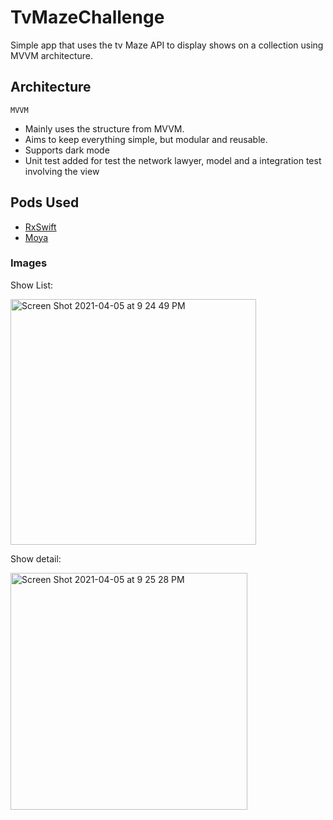 # TvMazeChallenge

Simple app that uses the tv Maze API to display shows on a collection using MVVM architecture.

## Architecture

``MVVM``

- Mainly uses the structure from MVVM.
- Aims to keep everything simple, but modular and reusable.
- Supports dark mode
- Unit test added for test the network lawyer, model and a integration test involving the view

## Pods Used

- [RxSwift](https://github.com/ReactiveX/RxSwift)
- [Moya](https://github.com/Moya/Moya)

### Images

Show List:

<img width="393" alt="Screen Shot 2021-04-05 at 9 24 49 PM" src="https://user-images.githubusercontent.com/17602606/113650743-59a0db00-9656-11eb-8bab-c5b36fa4cf27.png">

Show detail:

<img width="379" alt="Screen Shot 2021-04-05 at 9 25 28 PM" src="https://user-images.githubusercontent.com/17602606/113650810-79380380-9656-11eb-8f6f-92d0602d7641.png">
